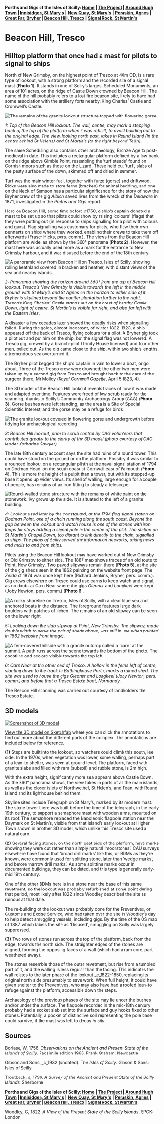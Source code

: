 **Porths and Gigs of the Isles of Scilly: [Home](index.md) &#124; [The Project](project.md) &#124; [Around Hugh Town](around-hugh-town.md) &#124; [Innisidgen, St Mary's](innisidgen-st-marys.md) &#124; [New Quay, St Mary's](new-quay-st-marys.md) &#124; [Peraskin, Agnes](peraskin-st-agnes.md) &#124; [Great Par, Bryher](great-par-bryher.md) &#124; [Beacon Hill, Tresco](beacon-hill-tresco.md) &#124; [Signal Rock, St Martin's](signal-rock-st-martins.md)** 

# Beacon Hill, Tresco
## Hilltop platform that once had a mast for pilots to signal to ships

North of New Grimsby, on the highest point of Tresco at 40m OD, is a rare type of lookout, with a strong platform and the recorded site of a signal mast (**Photo 1**). It stands in one of Scilly’s largest Scheduled Monuments, an area of 101 acres, on the ridge of Castle Down crowned by Beacon Hill. The name of the hill probably refers to a lost fire beacon site, likely to have had some association with the artillery forts nearby, King Charles’ Castle and Cromwell’s Castle.

![The remains of the granite lookout structure topped with flowering gorse.](website-images/Tresco-Beacon-Hill/1-top-of-lookout-view-to-ne.jpg)

_1: Top of the Beacon Hill lookout. The wall, centre, may mark a stepping back of the top of the platform when it was rebuilt, to avoid building out to the original edge. The view, looking north east, takes in Round Island (in the centre behind St Helens) and St Martin’s (to the right beyond Teän)._

The same Scheduling also contains other archaeology, Bronze Age to post-medieval in date. This includes a rectangular platform defined by a low bank on the ridge above Gimble Point, resembling the ‘turf steads’ found on Cornish moors such as those on the Lizard. These held cut ‘turf’, slabs of the peaty surface of the down, skimmed off and dried in summer. 

Turf was the main winter fuel, together with furze (gorse) and driftwood. Ricks were also made to store ferns (bracken) for animal bedding, and one on the Neck of Samson has a particular significance for the story of how the Bryher crew of the gig _Albion_ saved lives from the wreck of the _Delaware_ in 1871, investigated in the _Porths and Gigs_ report.

Here on Beacon Hill, some time before *c*1750, a ship’s captain donated a mast to be set up so that pilots could show by raising ‘colours’ (flags) that they were putting out (in response to ships signalling for a pilot with colours and guns). Flag signalling was customary for pilots, who flew their own pennants on ships where they worked, enabling their crews to take them off afterwards (Fraser Hicks, pers. comm.). The views from the Beacon Hill platform are wide, as shown by the 360° panorama (**Photo 2**). However, the mast here was actually used more as a mark for the entrance to New Grimsby harbour, and it was disused before the end of the 18th century.

![A panoramic view from Beacon Hill on Tresco, Isles of Scilly, showing rolling heathland covered in bracken and heather, with distant views of the sea and nearby islands.](website-images/Tresco-Beacon-Hill/2-beacon-hill-360-panorama.jpg)

_2: Panorama showing the horizon around 360° from the top of Beacon Hill lookout. Tresco’s New Grimsby is visible towards the left in the middle ground, with St Mary’s and St Agnes on the horizon to either side of it. Bryher is skylined beyond the conifer plantation further to the right. Tresco’s King Charles’ Castle stands out on the crest of heathy Castle Down, right of centre. St Martin’s is visible far right, and also far left with the Eastern Isles._

A disaster a few decades later showed the deadly risks when signalling failed. During the gales, almost incessant, of winter 1822-1823, a ship appeared off the back of Tresco, flying colours for a pilot. A Bryher gig took a pilot out and put him on the ship, but the signal flag was not lowered. A Tresco gig, crewed by a branch-pilot (Trinity House licensed) and four other men, pulled out. As the gig came close to the ship, within two ship’s lengths, a tremendous sea overturned it.

The Bryher pilot begged the ship’s captain in vain to lower a boat, or go about. Three of the Tresco crew were drowned; the other two men were taken up by a second gig from Tresco and brought back to the care of the surgeon there, Mr Molloy (_Royal Cornwall Gazette_, April 5 1823, 4). 

The 3D model of the Beacon Hill lookout reveals traces of how it was made and adapted over time. Features were freed of low scrub ready for the scanning, thanks to Scilly’s Community Archaeology Group (CAG) (**Photo 3**). Gorse bushes were left standing, as the area is a Site of Special Scientific Interest, and the gorse may be a refuge for birds.

![The granite lookout covered in flowering gorse and undergrowth before tidying for archaeological recording](website-images/Tresco-Beacon-Hill/3-beacon-hill-apr-27-2024-cag-meeting.jpg)

_3: Beacon Hill lookout, prior to scrub control by CAG volunteers that contributed greatly to the clarity of the 3D model (photo courtesy of CAG leader Katharine Sawyer)._

The late 18th century account says the site had ruins of a round tower. This could have stood on the ground or on the platform. Possibly it was similar to a rounded lookout on a rectangular plinth at the naval signal station of 1794 on Dodman Head, on the south coast of Cornwall east of Falmouth (**Photo 4**). This is more the height of a pulpit than a tower, but with its stepped-up base it opens up wider views. Its shell of walling, large enough for a couple of people, has remains of an iron fitting to steady a telescope.

![Round-walled stone structure with the remains of white paint on the stonework. Ivy grows up the side. It is situated to the left of a granite building.](website-images/Tresco-Beacon-Hill/4-dodman-lookout.jpg)

_4: Lookout used later by the coastguard, at the 1794 flag signal station on Dodman Point, one of a chain running along the south coast. Beyond the gap between the lookout and watch house is one of the stones with iron loops for stays holding a signal pole in the centre of the plot. The station on St Martin’s Chapel Down, too distant to link directly to the chain, signalled to ships. The pilots of Scilly served the information networks, taking news and mails to and from ships._

Pilots using the Beacon Hill lookout may have worked out of New Grimsby or Old Grimsby to either side. The 1887 map shows traces of an old route to Point, New Grimsby. Two paved slipways remain there (**Photo 5**), at the site of the gig sheds seen in the 1862 painting on the website front page. The _Zelda_ of 1874 was once kept here (Richard Jenkins, Bryher, pers. comm.). Gig crews elsewhere on Tresco could use carns to keep watch and signal, as no doubt at Carn Near where the gigs _Gleaner_ and _Longkeel_ were kept (Joby Newton, pers. comm.) (**Photo 6**).

![A rocky shoreline on Tresco, Isles of Scilly, with a clear blue sea and anchored boats in the distance. The foreground features large dark boulders with patches of lichen. The remains of an old slipway can be seen on the lower right.](website-images/Tresco-Beacon-Hill/5-point-slipway-view.jpg)

_5: Looking down the slab slipway at Point, New Grimsby. The slipway, made double width to serve the pair of sheds above, was still in use when painted in 1862 (website front image)._

![A fern-covered hillside with a granite outcrop called a 'carn' at the summit. A path runs across the scene towards the bottom of the photo. The coastline and sea are visible towards the top left.](website-images/Tresco-Beacon-Hill/6-carn-near-14-may-2024.jpg)

_6: Carn Near at the other end of Tresco. A hollow in the ferns left of centre, slanting down to the track to Bathinghouse Porth, marks a ruined shed. The site was used to house the gigs _Gleaner_ and _Longkeel_ (Joby Newton, pers. comm.) and before that a Tresco Estate boat, _Normandy_._

The Beacon Hill scanning was carried out courtesy of landholders the Tresco Estate.

## 3D models

[![Screenshot of 3D model](website-images/Tresco-Beacon-Hill/7-Beacon-Hill-3d-model.jpg)](https://sketchfab.com/3d-models/beacon-hill-tresco-e1932f6044404ffabdfca94ec9168b4f)

[View the 3D model on Sketchfab](https://sketchfab.com/3d-models/beacon-hill-tresco-e1932f6044404ffabdfca94ec9168b4f) where you can click the annotations to find out more about the different parts of the complex. The annotations are included below for reference.

**(1)** Steps are built into the lookout, so watchers could climb this south, lee side. In the 1970s, when vegetation was lower, some walling, perhaps part of a lean-to shelter, was seen at ground level. The platform, faced with granite slabs and filled with ram (subsoil) and rubble stone, is 2m high.

With the extra height, significantly more sea appears above Castle Down. As the 360° panorama shows, the view takes in parts of all the main islands; as well as the closer islets of Northwethel, St Helen’s, and Teän, with Round Island and its lighthouse behind them.

Skyline sites include Telegraph on St Mary’s, marked by its modern mast. The stone tower there was built before the time of the telegraph, in the early 19th century, to support a semaphore mast with wooden arms, mounted on its roof. The semaphore replaced the Napoleonic flagpole station near the Daymark on St Martin’s, visible from that island’s early lookout at Higher Town shown in another 3D model, which unlike this Tresco site used a natural carn.

**(2)** Several facing stones, on the north east side of the platform, have marks showing they were cut rather than simply natural ‘moorstones’. CAU surveys elsewhere have found that ‘broad drill marks’ like this, or BDMs as they’re known, were commonly used for splitting stone, later than ‘wedge marks’, and before ‘narrow drill marks’. As some splitting marks occur in documented buildings, they can be dated, and this type is generally early-mid 19th century. 

One of the other BDMs here is in a stone near the base of this same revetment, so the lookout was probably refurbished at some point during that period, most likely after 1822 since Woodley described the site as ruinous at that date. 

The re-building of the lookout was probably done for the Preventives, or Customs and Excise Service, who had taken over the site in Woodley’s day to help detect smuggling vessels, including gigs. By the time of the OS map of 1887, which labels the site as ‘Disused’, smuggling on Scilly was largely suppressed.

**(3)** Two rows of stones run across the top of the platform, back from the edge, towards the north side. The straighter edges of the stones are aligned, forming the opposing faces of a wall (which had a ram core, part weathered away).

The stones resemble those of the outer revetment, but rise from a tumbled part of it, and the walling is less regular than the facing. This indicates the wall relates to the later phase of the lookout _c_1822-1850, replacing its original north side presumably to save work. When full height, it could have given shelter to the Preventives, who may also have had a roofed lean-to refuge against the platform, accessible down the steps.

Archaeology of the previous phases of the site may lie under the bushes and/or under the surface. The flagpole recorded in the mid-18th century probably had a socket slab set into the surface and guy hooks fixed to other stones. Potentially, a pocket of distinctive soil representing the pole base could survive, if the mast was left to decay _in situ_.

## Sources

Borlase, W, 1756. _Observations on the Ancient and Present State of the Islands of Scilly_. Facsimile edition 1966. Frank Graham: Newcastle

Gibson and Sons, _c_1932 (undated). _The Isles of Scilly_. Gibson & Sons: Isles of Scilly

Troutbeck, J, 1796. _A Survey of the Ancient and Present State of the Scilly Islands_: Sherborne

**Porths and Gigs of the Isles of Scilly: [Home](index.md) &#124; [The Project](project.md) &#124; [Around Hugh Town](around-hugh-town.md) &#124; [Innisidgen, St Mary's](innisidgen-st-marys.md) &#124; [New Quay, St Mary's](new-quay-st-marys.md) &#124; [Peraskin, Agnes](peraskin-st-agnes.md) &#124; [Great Par, Bryher](great-par-bryher.md) &#124; [Beacon Hill, Tresco](beacon-hill-tresco.md) &#124; [Signal Rock, St Martin's](signal-rock-st-martins.md)** 

Woodley, G, 1822. _A View of the Present State of the Scilly Islands_. SPCK: London
